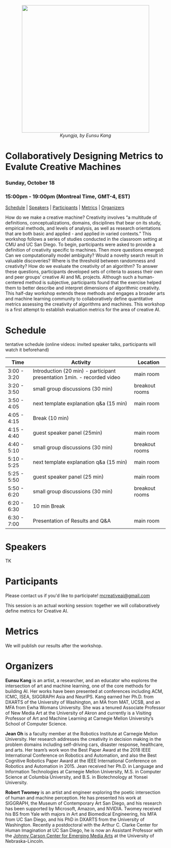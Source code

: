 <p align="center">
<img width="400" height="400" src="https://mcreativeai.github.io/kyungja_400.jpg">
<br>
<em>Kyungja, by Eunsu Kang</em>
</p>

# Collaboratively Designing Metrics to Evalute Creative Machines

### Sunday, October 18

### 15:00pm - 19:00pm (Montreal Time, GMT-4, EST)

[Schedule](#schedule) | [Speakers](#speakers) | [Participants](#participants) | [Metrics](#metrics) | [Organizers](#organizers)

How do we make a creative machine? Creativity involves “a multitude of definitions, conceptualizations, domains, disciplines that bear on its study, empirical methods, and levels of analysis, as well as research orientations that are both basic and applied - and applied in varied contexts.” This workshop follows a series of studies conducted in the classroom setting at CMU and UC San Diego. To begin, participants were asked to provide a definition of creativity specific to machines. Then more questions emerged: Can we computationally model ambiguity? Would a novelty search result in valuable discoveries? Where is the threshold between randomness and creativity? How do we evaluate the creativity of an algorithm? To answer these questions, participants developed sets of criteria to assess their own and peer groups’ creative AI and ML projects. Although such a human-centered method is subjective, participants found that the exercise helped them to better describe and interpret dimensions of algorithmic creativity. This half-day workshop extends these methods and engages a broader arts and machine learning community to collaboratively define quantitative metrics assessing the creativity of algorithms and machines. This workshop is a first attempt to establish evaluation metrics for the area of creative AI.

# Schedule

tentative schedule 
(online videos: invited speaker talks, participants will watch it beforehand)

| Time | Activity | Location | 
| ---- | ---- | ---- |
| 3:00 - 3:20 | Introduction (20 min) - participant presentation 1min. - recorded video | main room | 
| 3:20 - 3:50 | small group discussions (30 min) | breakout rooms |
| 3:50 - 4:05 | next template explanation q&a (15 min) | main room |
| 4:05 - 4:15 | Break (10 min) | |
| 4:15 - 4:40 | guest speaker panel (25min) | main room |
| 4:40 - 5:10 | small group discussions (30 min) | breakout rooms |
| 5:10 - 5:25 | next template explanation q&a (15 min) | main room |
| 5:25 - 5:50 | guest speaker panel (25 min) | main room |
| 5:50 - 6:20 | small group discussions (30 min) | breakout rooms |
| 6:20 - 6:30 | 10 min Break | ||
| 6:30 - 7:00 | Presentation of Results and Q&A | main room |


# Speakers

TK

# Participants

Please contact us if you'd like to participate! [mcreativeai@gmail.com](mcreativeai@gmail.com)

This session is an actual working session: together we will collaboratively define metrics for Creative AI. 

# Metrics

We will publish our results after the workshop.

# Organizers

__Eunsu Kang__ is an artist, a researcher, and an educator who explores the intersection of art and machine learning, one of the core methods for building AI. Her works have been presented at conferences including ACM, ICMC, ISEA, SIGGRAPH Asia and NeurIPS. Kang earned her Ph.D. from DXARTS of the University of Washington, an MA from MAT, UCSB, and an MFA from Ewha Womans University. She was a tenured Associate Professor of New Media Art at the University of Akron and currently is a Visiting Professor of Art and Machine Learning at Carnegie Mellon University’s School of Computer Science. 

__Jean Oh__ is a faculty member at the Robotics Institute at Carnegie Mellon University. Her research addresses the creativity in decision making in the problem domains including self-driving cars, disaster response, healthcare, and arts. Her team’s work won the Best Paper Award at the 2018 IEEE International Conference on Robotics and Automation, and also the Best Cognitive Robotics Paper Award at the IEEE International Conference on Robotics and Automation in 2015.  Jean received her Ph.D. in Language and Information Technologies at Carnegie Mellon University, M.S. in Computer Science at Columbia University, and B.S. in Biotechnology at Yonsei University.

__Robert Twomey__ is an artist and engineer exploring the poetic intersection of human and machine perception. He has presented his work at SIGGRAPH, the Museum of Contemporary Art San Diego, and his research has been supported by Microsoft, Amazon, and NVIDIA. Twomey received his BS from Yale with majors in Art and Biomedical Engineering, his MFA from UC San Diego, and his PhD in DXARTS from the University of Washington. Recently a postdoctoral with the Arthur C. Clarke Center for Human Imagination at UC San Diego, he is now an Assistant Professor with the [Johnny Carson Center for Emerging Media Arts](carsoncenter.unl.edu) at the University of Nebraska-Lincoln.
